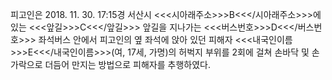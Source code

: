 피고인은 2018. 11. 30. 17:15경 서산시 <<<시아래주소>>>B<<</시아래주소>>>에 있는 <<<앞길>>>C<<</앞길>>> 앞길을 지나가는 <<<버스번호>>>D<<</버스번호>>> 좌석버스 안에서 피고인의 옆 좌석에 앉아 있던 피해자 <<<내국인이름>>>E<<</내국인이름>>>(여, 17세, 가명)의 허벅지 부위를 2회에 걸쳐 손바닥 및 손가락으로 더듬어 만지는 방법으로 피해자를 추행하였다.
